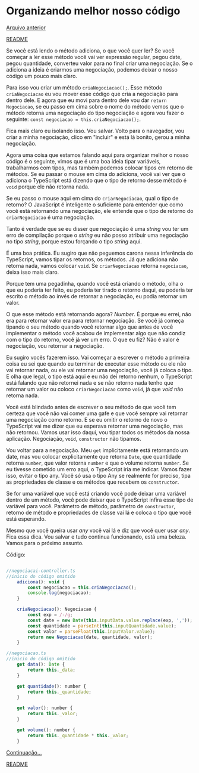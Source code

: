# Organizando melhor nosso código

[Arquivo anterior](/estudos/convertendoDadosEntrada.md)


[README](/README.md)

Se você está lendo o método adiciona, o que você quer ler? Se você começar a ler esse método você vai ver expressão regular, pegou date, pegou quantidade, converteu valor para no final criar uma negociação. Se o adiciona a ideia é criarmos uma negociação, podemos deixar o nosso código um pouco mais claro.

Para isso vou criar um método `criaNegociacao();`. Esse método `criaNegociacao` eu vou mover esse código que cria a negociação para dentro dele. E agora que eu movi para dentro dele vou dar `return Negociacao`, se eu passo em cima sobre o nome do método vemos que o método retorna uma negociação do tipo negociação e agora vou fazer o seguinte: `const negociacao = this.criaNegociacao();`.

Fica mais claro eu isolando isso. Vou salvar. Volto para o navegador, vou criar a minha negociação, clico em "incluir" e está lá bonito, gerou a minha negociação.

Agora uma coisa que estamos falando aqui para organizar melhor o nosso código é o seguinte, vimos que é uma boa ideia tipar variáveis, trabalharmos com tipos, mas também podemos colocar tipos em retorno de métodos. Se eu passar o mouse em cima do adiciona, você vai ver que o adiciona o TypeScript está dizendo que o tipo de retorno desse método é `void` porque ele não retorna nada.

Se eu passo o mouse aqui em cima do `criarNegociacao`, qual o tipo de retorno? O JavaScript é inteligente o suficiente para entender que como você está retornando uma negociação, ele entende que o tipo de retorno do `criarNegociacao` é uma negociação.

Tanto é verdade que se eu disser que negociação é uma *string* vou ter um erro de compilação porque o *string* eu não posso atribuir uma negociação no tipo *string*, porque estou forçando o tipo *string* aqui.

É uma boa prática. Eu sugiro que não peguemos carona nessa inferência do TypeScript, vamos tipar os retornos, os métodos. Já que adiciona não retorna nada, vamos colocar `void`. Se `criarNegociacao` retorna `negociacao`, deixa isso mais claro.

Porque tem uma pegadinha, quando você está criando o método, olha o que eu poderia ter feito, eu poderia ter tirado o retorno daqui, eu poderia ter escrito o método ao invés de retornar a negociação, eu podia retornar um valor.

O que esse método está retornando agora? *Number*. É porque eu errei, não era para retornar valor era para retornar negociação. Se você já começa tipando o seu método quando você retornar algo que antes de você implementar o método você acabou de implementar algo que não condiz com o tipo do retorno, você já ver um erro. O que eu fiz? Não é valor é negociação, vou retornar a negociação.

Eu sugiro vocês fazerem isso. Vai começar a escrever o método a primeira coisa eu sei que quando eu terminar de executar esse método ou ele não vai retornar nada, ou ele vai retornar uma negociação, você já coloca o tipo. E olha que legal, o tipo está aqui e eu não dei retorno nenhum, o TypeScript está falando que não retornei nada e se não retorno nada tenho que retornar um valor ou coloco `criarNegociacao` como `void`, já que *void* não retorna nada.

Você está blindado antes de escrever o seu método de que você tem certeza que você não vai comer uma gafe e que você sempre vai retornar uma negociação como retorno. E se eu omitir o retorno de novo o TypeScript vai me dizer que eu esperava retornar uma negociação, mas não retornou. Vamos usar isso daqui, vou tipar todos os métodos da nossa aplicação. Negociação, `void`, `constructor` não tipamos.

Vou voltar para a negociação. Meu `get` implicitamente está retornando um date, mas vou colocar explicitamente que retorna `Date`, que quantidade retorna `number`, que valor retorna `number` e que o volume retorna `number`. Se eu tivesse cometido um erro aqui, o TypeScript iria me indicar. Vamos fazer isso, evitar o tipo any. Você só usa o tipo Any se realmente for preciso, tipa as propriedades de classe e os métodos que recebem os `constructor`.

Se for uma variável que você está criando você pode deixar uma variável dentro de um método, você pode deixar que o TypeScript infira esse tipo de variável para você. Parâmetro de método, parâmetro de `constructor`, retorno de método e propriedades de classe vai lá e coloca o tipo que você está esperando.

Mesmo que você queira usar *any* você vai lá e diz que você quer usar *any*. Fica essa dica. Vou salvar e tudo continua funcionando, está uma beleza. Vamos para o próximo assunto.

Código:

```javascript

//negociacai-controller.ts
//inicio do código omitido
    adiciona(): void {
        const negociacao = this.criaNegociacao();
        console.log(negociacao);
    }

    criaNegociacao(): Negociacao {
        const exp = /-/g;
        const date = new Date(this.inputData.value.replace(exp, ','));
        const quantidade = parseInt(this.inputQuantidade.value);
        const valor = parseFloat(this.inputValor.value);
        return new Negociacao(date, quantidade, valor);
    }
```

```javascript
//negociacao.ts
//inicio do código omitido
    get data(): Date {
        return this._data;
    }

    get quantidade(): number {
        return this._quantidade;
    }

    get valor(): number {
        return this._valor;
    }

    get volume(): number {
        return this._quantidade * this._valor;
    }
```

[Continuação...](/estudos/limpandoFormulario.md)


[README](/README.md)